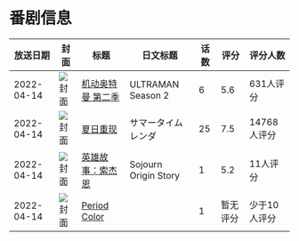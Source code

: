 # 番剧信息

|放送日期|封面|标题|日文标题|话数|评分|评分人数|
|---|---|---|---|---|---|---|
|2022-04-14|![封面](https://lain.bgm.tv/pic/cover/c/35/af/284510_GYp2b.jpg)|[机动奥特曼 第二季](https://bangumi.tv/subject/284510)|ULTRAMAN Season 2|6|5.6|631人评分|
|2022-04-14|![封面](https://lain.bgm.tv/pic/cover/c/d9/f5/326895_j1S2n.jpg)|[夏日重现](https://bangumi.tv/subject/326895)|サマータイムレンダ|25|7.5|14768人评分|
|2022-04-14|![封面](https://lain.bgm.tv/pic/cover/c/df/97/377951_3PcJG.jpg)|[英雄故事：索杰恩](https://bangumi.tv/subject/377951)|Sojourn Origin Story|1|5.2|11人评分|
|2022-04-14|![封面](https://lain.bgm.tv/pic/cover/c/25/3f/422149_tUtA5.jpg)|[Period Color](https://bangumi.tv/subject/422149)||1|暂无评分|少于10人评分|

